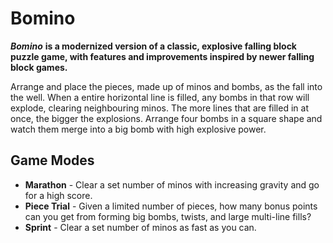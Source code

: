 # Bomino

***Bomino*** **is a modernized version of a classic, explosive falling block puzzle game, with features and improvements inspired by newer falling block games.**

Arrange and place the pieces, made up of minos and bombs, as the fall into the well. When a entire horizontal line is filled, any bombs in that row will explode, clearing neighbouring minos. The more lines that are filled in at once, the bigger the explosions. Arrange four bombs in a square shape and watch them merge into a big bomb with high explosive power.

## Game Modes
- **Marathon** - Clear a set number of minos with increasing gravity and go for a high score.
- **Piece Trial** - Given a limited number of pieces, how many bonus points can you get from forming big bombs, twists, and large multi-line fills?
- **Sprint** - Clear a set number of minos as fast as you can.
